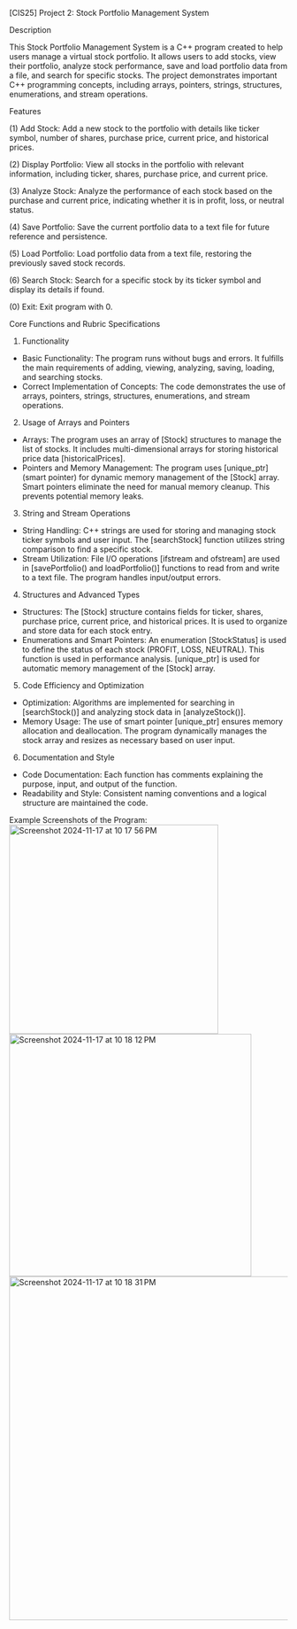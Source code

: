 [CIS25] Project 2: Stock Portfolio Management System

Description

This Stock Portfolio Management System is a C++ program created to help users manage a virtual stock portfolio. 
It allows users to add stocks, view their portfolio, analyze stock performance, save and load portfolio data 
from a file, and search for specific stocks. The project demonstrates important C++ programming concepts, including 
arrays, pointers, strings, structures, enumerations, and stream operations.

Features

(1) Add Stock: Add a new stock to the portfolio with details like ticker symbol, number of shares, purchase price, current price, and historical prices.

(2) Display Portfolio: View all stocks in the portfolio with relevant information, including ticker, shares, purchase price, and current price.

(3) Analyze Stock: Analyze the performance of each stock based on the purchase and current price, indicating whether it is in profit, loss, or neutral status.

(4) Save Portfolio: Save the current portfolio data to a text file for future reference and persistence.

(5) Load Portfolio: Load portfolio data from a text file, restoring the previously saved stock records.

(6) Search Stock: Search for a specific stock by its ticker symbol and display its details if found.

(0) Exit: Exit program with 0.


Core Functions and Rubric Specifications

1. Functionality
 - Basic Functionality:
       The program runs without bugs and errors. It fulfills the main requirements of adding, viewing, analyzing, saving, loading, and searching stocks.
 - Correct Implementation of Concepts:
       The code demonstrates the use of arrays, pointers, strings, structures, enumerations, and stream operations.

2. Usage of Arrays and Pointers
 - Arrays:
      The program uses an array of [Stock] structures to manage the list of stocks.
      It includes multi-dimensional arrays for storing historical price data [historicalPrices].
 - Pointers and Memory Management:
      The program uses [unique_ptr] (smart pointer) for dynamic memory management of the [Stock] array.
      Smart pointers eliminate the need for manual memory cleanup. This prevents potential memory leaks.

3. String and Stream Operations
 - String Handling:
      C++ strings are used for storing and managing stock ticker symbols and user input.
      The [searchStock] function utilizes string comparison to find a specific stock.
 - Stream Utilization:
      File I/O operations [ifstream and ofstream] are used in [savePortfolio() and loadPortfolio()] functions to read from and write to a text file.
      The program handles input/output errors.

4. Structures and Advanced Types
 - Structures:
      The [Stock] structure contains fields for ticker, shares, purchase price, current price, and historical prices.
      It is used to organize and store data for each stock entry.
 - Enumerations and Smart Pointers:
      An enumeration [StockStatus] is used to define the status of each stock (PROFIT, LOSS, NEUTRAL). This function is used in performance analysis.
      [unique_ptr] is used for automatic memory management of the [Stock] array.

5. Code Efficiency and Optimization
 - Optimization:
      Algorithms are implemented for searching in [searchStock()] and analyzing stock data in [analyzeStock()].
 - Memory Usage:
      The use of smart pointer [unique_ptr] ensures memory allocation and deallocation.
      The program dynamically manages the stock array and resizes as necessary based on user input.

6. Documentation and Style
 - Code Documentation:
      Each function has comments explaining the purpose, input, and output of the function.
 - Readability and Style:
      Consistent naming conventions and a logical structure are maintained the code.

Example Screenshots of the Program:
<img width="378" alt="Screenshot 2024-11-17 at 10 17 56 PM" src="https://github.com/user-attachments/assets/c6bc35b6-bd29-4f99-9aa5-b474b487f071">
<img width="438" alt="Screenshot 2024-11-17 at 10 18 12 PM" src="https://github.com/user-attachments/assets/a42f7630-2275-429c-b425-fdd3f8506255">
<img width="621" alt="Screenshot 2024-11-17 at 10 18 31 PM" src="https://github.com/user-attachments/assets/003b4222-57c4-42c0-a616-e90b5cc17923">

